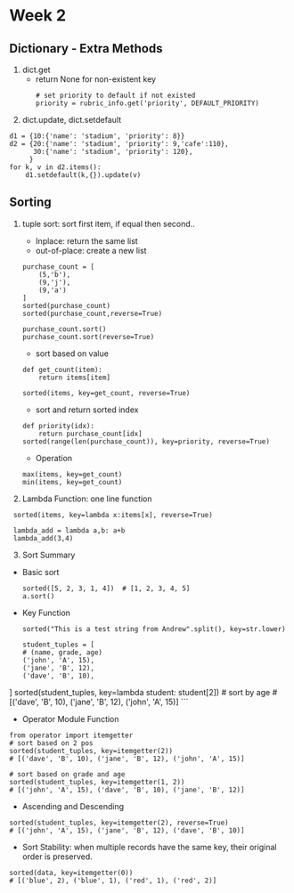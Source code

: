 # Week 2
## Dictionary - Extra Methods 
1. dict.get
   - return None for non-existent key 
     ```
     # set priority to default if not existed  
     priority = rubric_info.get('priority', DEFAULT_PRIORITY)
     ````
2. dict.update, dict.setdefault 
```
d1 = {10:{'name': 'stadium', 'priority': 8}}
d2 = {20:{'name': 'stadium', 'priority': 9,'cafe':110},
      30:{'name': 'stadium', 'priority': 120},
     }
for k, v in d2.items():
    d1.setdefault(k,{}).update(v)
```
## Sorting 
1. tuple sort: sort first item, if equal then second..
   - Inplace: return the same list 
   - out-of-place: create a new list 
    ```
    purchase_count = [
        (5,'b'),
        (9,'j'),
        (9,'a')
    ]
    sorted(purchase_count)
    sorted(purchase_count,reverse=True)

    purchase_count.sort()
    purchase_count.sort(reverse=True)
    ```
    - sort based on value 
    ```
    def get_count(item):
        return items[item]

    sorted(items, key=get_count, reverse=True)
    ```
    - sort and return sorted index 
    
    ```
    def priority(idx):
        return purchase_count[idx]
    sorted(range(len(purchase_count)), key=priority, reverse=True)
    ```
    - Operation
    ```
    max(items, key=get_count)
    min(items, key=get_count)
    ```
2. Lambda Function: one line function
 ```
  sorted(items, key=lambda x:items[x], reverse=True)
 
  lambda_add = lambda a,b: a+b
  lambda_add(3,4)
 ```
3. Sort Summary 
  - Basic sort
    ```
    sorted([5, 2, 3, 1, 4])  # [1, 2, 3, 4, 5]
    a.sort()
    ```
  - Key Function 
    ``` 
    sorted("This is a test string from Andrew".split(), key=str.lower)
    
    student_tuples = [
    # (name, grade, age)
    ('john', 'A', 15),
    ('jane', 'B', 12),
    ('dave', 'B', 10),
  ]
    sorted(student_tuples, key=lambda student: student[2])   # sort by age
    # [('dave', 'B', 10), ('jane', 'B', 12), ('john', 'A', 15)]
    ```
  - Operator Module Function
  ```
  from operator import itemgetter
  # sort based on 2 pos 
  sorted(student_tuples, key=itemgetter(2))
  # [('dave', 'B', 10), ('jane', 'B', 12), ('john', 'A', 15)]
  
  # sort based on grade and age 
  sorted(student_tuples, key=itemgetter(1, 2))
  # [('john', 'A', 15), ('dave', 'B', 10), ('jane', 'B', 12)]
  ```
  - Ascending and Descending
  ```
  sorted(student_tuples, key=itemgetter(2), reverse=True)
  # [('john', 'A', 15), ('jane', 'B', 12), ('dave', 'B', 10)]
  ```
  - Sort Stability: when multiple records have the same key, their original order is preserved.
  ```data = [('red', 1), ('blue', 2), ('red', 2), ('blue', 1)]
  sorted(data, key=itemgetter(0))
  # [('blue', 2), ('blue', 1), ('red', 1), ('red', 2)]
  ```
  


